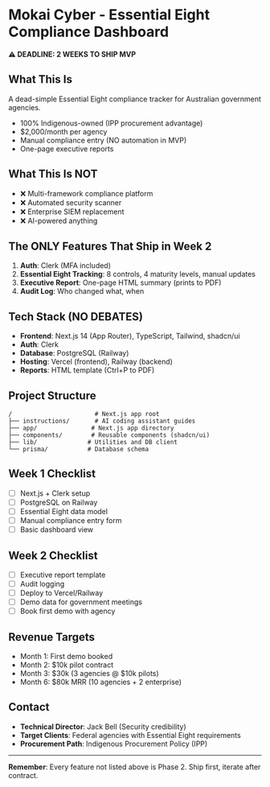 # Mokai Cyber - Essential Eight Compliance Dashboard

**⚠️ DEADLINE: 2 WEEKS TO SHIP MVP**

## What This Is
A dead-simple Essential Eight compliance tracker for Australian government agencies.
- 100% Indigenous-owned (IPP procurement advantage)
- $2,000/month per agency
- Manual compliance entry (NO automation in MVP)
- One-page executive reports

## What This Is NOT
- ❌ Multi-framework compliance platform
- ❌ Automated security scanner
- ❌ Enterprise SIEM replacement
- ❌ AI-powered anything

## The ONLY Features That Ship in Week 2
1. **Auth**: Clerk (MFA included)
2. **Essential Eight Tracking**: 8 controls, 4 maturity levels, manual updates
3. **Executive Report**: One-page HTML summary (prints to PDF)
4. **Audit Log**: Who changed what, when

## Tech Stack (NO DEBATES)
- **Frontend**: Next.js 14 (App Router), TypeScript, Tailwind, shadcn/ui
- **Auth**: Clerk
- **Database**: PostgreSQL (Railway)
- **Hosting**: Vercel (frontend), Railway (backend)
- **Reports**: HTML template (Ctrl+P to PDF)

## Project Structure
```
/                       # Next.js app root
├── instructions/       # AI coding assistant guides
├── app/               # Next.js app directory
├── components/        # Reusable components (shadcn/ui)
├── lib/              # Utilities and DB client
└── prisma/           # Database schema
```

## Week 1 Checklist
- [ ] Next.js + Clerk setup
- [ ] PostgreSQL on Railway
- [ ] Essential Eight data model
- [ ] Manual compliance entry form
- [ ] Basic dashboard view

## Week 2 Checklist  
- [ ] Executive report template
- [ ] Audit logging
- [ ] Deploy to Vercel/Railway
- [ ] Demo data for government meetings
- [ ] Book first demo with agency

## Revenue Targets
- Month 1: First demo booked
- Month 2: $10k pilot contract
- Month 3: $30k (3 agencies @ $10k pilots)
- Month 6: $80k MRR (10 agencies + 2 enterprise)

## Contact
- **Technical Director**: Jack Bell (Security credibility)
- **Target Clients**: Federal agencies with Essential Eight requirements
- **Procurement Path**: Indigenous Procurement Policy (IPP)

---

**Remember**: Every feature not listed above is Phase 2. Ship first, iterate after contract.